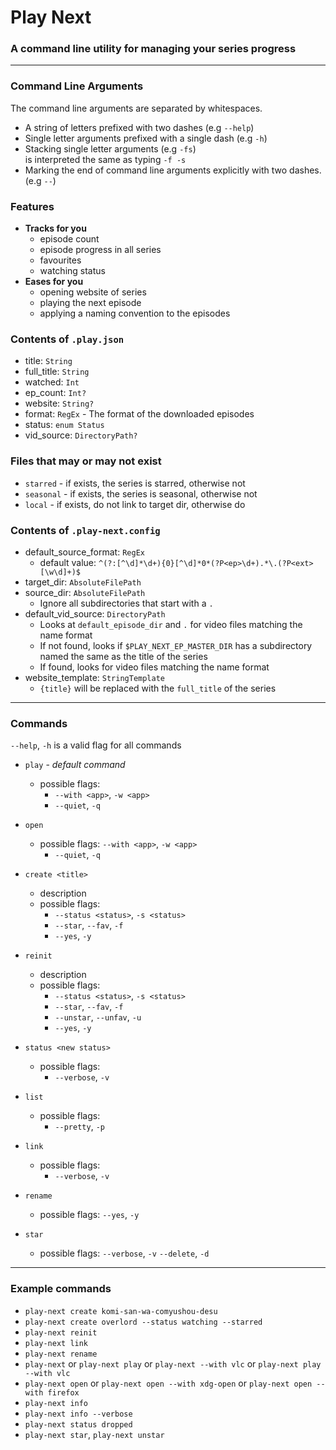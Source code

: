 # Play Next
### A command line utility for managing your series progress

---

### Command Line Arguments

The command line arguments are separated by whitespaces.

- A string of letters prefixed with two dashes (e.g `--help`)
- Single letter arguments prefixed with a single dash (e.g `-h`)
- Stacking single letter arguments (e.g `-fs`) \
  is interpreted the same as typing `-f -s`
- Marking the end of command line arguments explicitly with two dashes. (e.g `--`)

### Features

- **Tracks for you**
  - episode count
  - episode progress in all series
  - favourites
  - watching status
- **Eases for you**
  - opening website of series
  - playing the next episode
  - applying a naming convention to the episodes

### Contents of `.play.json`

- title: `String`
- full_title: `String`
- watched: `Int`
- ep_count: `Int?`
- website: `String?`
- format: `RegEx` - The format of the downloaded episodes
- status: `enum Status`
- vid_source: `DirectoryPath?`

### Files that may or may not exist

- `starred` - if exists, the series is starred, otherwise not
- `seasonal` - if exists, the series is seasonal, otherwise not
- `local` - if exists, do not link to target dir, otherwise do

### Contents of `.play-next.config`

- default_source_format: `RegEx`
  - default value: `^(?:[^\d]*\d+){0}[^\d]*0*(?P<ep>\d+).*\.(?P<ext>[\w\d]+)$`
- target_dir: `AbsoluteFilePath`
- source_dir: `AbsoluteFilePath`
  - Ignore all subdirectories that start with a `.`
- default_vid_source: `DirectoryPath`
  - Looks at `default_episode_dir` and `.` for video files matching the name format
  - If not found, looks if `$PLAY_NEXT_EP_MASTER_DIR` has a subdirectory named the same as the title of the series
  - If found, looks for video files matching the name format
- website_template: `StringTemplate`
  - `{title}` will be replaced with the `full_title` of the series

---

### Commands

`--help`, `-h` is a valid flag for all commands

- `play` - *default command*
  - possible flags:
    - `--with <app>`, `-w <app>`
    - `--quiet`, `-q`
    
- `open`
  - possible flags:
    `--with <app>`, `-w <app>`
    - `--quiet`, `-q`
    
- `create <title>`
  - description
  - possible flags:
    - `--status <status>`, `-s <status>`
    - `--star`, `--fav`, `-f`
    - `--yes`, `-y`

- `reinit`
  - description
  - possible flags:
    - `--status <status>`, `-s <status>`
    - `--star`, `--fav`, `-f`
    - `--unstar`, `--unfav`, `-u`
    - `--yes`, `-y`

- `status <new status>`
  - possible flags:
    - `--verbose`, `-v`

- `list`
  - possible flags:
    - `--pretty`, `-p`

- `link`
  - possible flags:
    - `--verbose`, `-v`
    
- `rename`
  - possible flags:
    `--yes`, `-y`

- `star`
  - possible flags:
    `--verbose`, `-v`
    `--delete`, `-d`

---

### Example commands

- `play-next create komi-san-wa-comyushou-desu`
- `play-next create overlord --status watching --starred`
- `play-next reinit`
- `play-next link`
- `play-next rename`
- `play-next` or `play-next play` or `play-next --with vlc` or `play-next play --with vlc`
- `play-next open` or `play-next open --with xdg-open` or `play-next open --with firefox`
- `play-next info`
- `play-next info --verbose`
- `play-next status dropped`
- `play-next star`, `play-next unstar`
